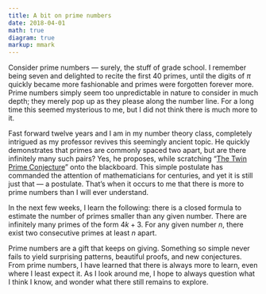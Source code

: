 ```yaml
---
title: A bit on prime numbers
date: 2018-04-01
math: true
diagram: true
markup: mmark
---
```


Consider prime numbers — surely, the stuff of grade school. I remember being seven and delighted to recite the first 40 primes, until the digits of $\pi$ quickly became more fashionable and primes were forgotten forever more. Prime numbers simply seem too unpredictable in nature to consider in much depth; they merely pop up as they please along the number line. For a long time this seemed mysterious to me, but I did not think there is much more to it.

Fast forward twelve years and I am in my number theory class, completely intrigued as my professor revives this seemingly ancient topic. He quickly demonstrates that primes are commonly spaced two apart, but are there infinitely many such pairs? Yes, he proposes, while scratching “[The Twin Prime Conjecture](http://mathworld.wolfram.com/TwinPrimeConjecture.html)” onto the blackboard. This simple postulate has commanded the attention of mathematicians for centuries, and yet it is still just that — a postulate. That’s when it occurs to me that there is more to prime numbers than I will ever understand.

In the next few weeks, I learn the following: there is a closed formula to estimate the number of primes smaller than any given number. There are infinitely many primes of the form $4k+3$. For any given number $n$, there exist two consecutive primes at least $n$ apart.

Prime numbers are a gift that keeps on giving. Something so simple never fails to yield surprising patterns, beautiful proofs, and new conjectures. From prime numbers, I have learned that there is always more to learn, even where I least expect it. As I look around me, I hope to always question what I think I know, and wonder what there still remains to explore.
